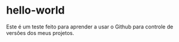 # hello-world

Este é um teste feito para aprender a usar o Github para controle de versões dos meus projetos.
